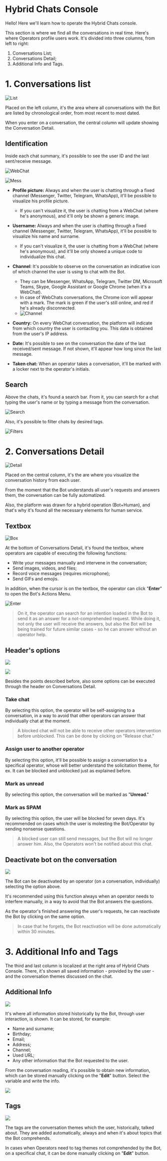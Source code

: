 # Hybrid Chats Console

Hello! Here we'll learn how to operate the Hybrid Chats console.

This section is where we find all the conversations in real time. Here's where  Operators profile users work. It's divided into three columns, from left to right:

1. Conversations List;
2. Conversations Detail;
3. Additional Info and Tags.

# 1. Conversations list

![List](https://github.com/botmakeradmin/botmakeradmin.github.io/blob/master/docs/en/images/Captura%20de%20Tela%202018-08-17%20a%CC%80s%2015.26.06.png)

Placed on the left column, it's the area where all conversations with the Bot are listed by chronological order, from most recent to most dated.

When you enter on a conversation, the central column will update showing the Conversation Detail.

## Identification

Inside each chat summary, it's possible to see the user ID and the last sent/receive message.

![WebChat](https://camo.githubusercontent.com/0d0e8e15464639a4a4cd22937e364e7b9c49a3bd/68747470733a2f2f626f746d616b657261646d696e2e6769746875622e696f2f646f63732f65732f696d6167656e65732f4964656e74696669636163696f6e4553502e706e67)

![Mess](https://github.com/botmakeradmin/botmakeradmin.github.io/blob/master/docs/en/images/2018-08-17_15-26-53.png)

- **Profile picture:** Always and when the user is chatting through a fixed channel (Messenger, Twitter, Telegram, WhatsApp), it'll be possible to visualize his profile picture.
    - If you can't visualize it, the user is chatting from a WebChat (where he's anonymous), and it'll only be shown a generic image. 

- **Username:** Always and when the user is chatting through a fixed channel (Messenger, Twitter, Telegram, WhatsApp), it'll be possible to visualize his name and surname.
    -  If you can't visualize it, the user is chatting from a WebChat (where he's anonymous), and it'll be only showed a unique code to individualize this chat.

- **Channel**: It's possible to observe on the conversation an indicative icon of which channel the user is using to chat with the Bot.
    - They can be Messenger, WhatsApp, Telegram, Twitter DM, Microsoft Teams, Skype, Google Assistant or Google Chrome (when it's a WebChat).
    - In case of WebChats conversations, the Chrome icon will appear with a mark. The mark is green if the user's still online, and red if he's already disconnected.
    - ![Channel](https://camo.githubusercontent.com/33da8e6c46cfd8730d2139886b69e6e274d20404/68747470733a2f2f626f746d616b657261646d696e2e6769746875622e696f2f646f63732f70742f696d6167656e732f69636f6e65732e706e67)

- **Country:** On every WebChat conversation, the platform will indicate from which country the user is contacting you. This data is obtained from the user's IP address.

- **Date:** It's possible to see on the conversation the date of the last received/sent message. If not shown, it'll appear how long since the last message.

- **Taken chat:** When an operator takes a conversation, it'll be marked with a locker next to the operator's initials.

## Search

Above the chats, it's found a search bar. From it, you can search for a chat typing the user's name or by typing a message from the conversation. 

![Search](https://github.com/botmakeradmin/botmakeradmin.github.io/blob/master/docs/en/images/2018-08-17_15-29-34.png)

Also, it's possible to filter chats by desired tags.

![Filters](https://github.com/botmakeradmin/botmakeradmin.github.io/blob/master/docs/en/images/2018-08-17_15-30-13.png)

# 2. Conversations Detail

![Detail](https://github.com/botmakeradmin/botmakeradmin.github.io/blob/master/docs/en/images/2018-08-17_15-31-29.png)

Placed on the central column, it's the are where you visualize the conversation history from each user.

From the moment that the Bot understands all user's requests and answers them, the conversation can be fully automatized.

Also, the platform was drawn for a hybrid operation (Bot+Human), and that's why it's found all the necessary elements for human service.

## Textbox

![Box](https://github.com/botmakeradmin/botmakeradmin.github.io/blob/master/docs/en/images/2018-08-17_15-31-99.png)

At the bottom of Conversations Detail, it's found the textbox, where operators are capable of executing the following functions:

- Write your messages manually and intervene in the conversation;
- Send images, videos, and files;
- Record voice messages (requires microphone);
- Send GIFs and emojis.

In addition, when the cursor is on the textbox, the operator can click "**Enter**" to open the Bot's Actions Menu.

![Enter](https://github.com/botmakeradmin/botmakeradmin.github.io/blob/master/docs/en/images/2018-08-17_15-32-19.png)

>On it, the operator can search for an intention loaded in the Bot to send it as an answer for a not-comprehended request. While doing it, not only the user will receive the answers, but also the Bot will be being trained for future similar cases - so he can answer without an operator help.

## Header's options

![ ](https://camo.githubusercontent.com/12e5ac3771d9fdf3e8cbd31a82074a070c9e3f15/68747470733a2f2f626f746d616b657261646d696e2e6769746875622e696f2f646f63732f65732f696d6167656e65732f6f70636f6573636861744553502e706e67)

![ ](https://github.com/botmakeradmin/botmakeradmin.github.io/blob/master/docs/en/images/2018-08-17_15-33-15.png)

Besides the points described before, also some options can be executed through the header on Conversations Detail.

### Take chat
By selecting this option, the operator will be self-assigning to a conversation, in a way to avoid that other operators can answer that individually chat at the moment. 

>A blocked chat will not be able to receive other operators intervention before unblocked. This can be done by clicking on "Release chat."

### Assign user to another operator
By selecting this option, it'll be possible to assign a conversation to a specifical operator, whose will better understand the solicitation theme, for ex. It can be blocked and unblocked just as explained before.

### Mark as unread
By selecting this option, the conversation will be marked as "**Unread**."

### Mark as SPAM
By selecting this option, the user will be blocked for seven days. It's recommended on cases which the user is molesting the Bot/Operator by sending nonsense questions.

>A blocked user can still send messages, but the Bot will no longer answer him. Also, the Operators won't be notified about this chat.

## Deactivate bot on the conversation

![ ](https://github.com/botmakeradmin/botmakeradmin.github.io/blob/master/docs/en/images/2018-08-17_15-33-43.png)

The Bot can be deactivated by an operator (on a conversation, individually) selecting the option above.

It's recommended using this function always when an operator needs to interfere manually, in a way to avoid that the Bot answers the questions.

As the operator's finished answering the user's requests, he can reactivate the Bot by clicking on the same option.

>In case that he forgets, the Bot reactivation will be done automatically within 30 minutes.

# 3. Additional Info and Tags

The third and last column is localized at the right area of Hybrid Chats Console. There, it's shown all saved information - provided by the user - and the conversation themes discussed on the chat.

## Additional Info

![ ](https://github.com/botmakeradmin/botmakeradmin.github.io/blob/master/docs/en/images/2018-08-17_15-34-12.png)

It's where all information stored historically by the Bot, through user interaction, is shown. It can be stored, for example:

- Name and surname;
- Birthday;
- Email;
- Address;
- Channel;
- Used URL;
- Any other information that the Bot requested to the user.

From the conversation reading, it's possible to obtain new information, which can be stored manually clicking on the "**Edit**" button. Select the variable and write the info.

![ ](https://github.com/botmakeradmin/botmakeradmin.github.io/blob/master/docs/en/images/2018-08-17_15-34-37.png)

## Tags

![ ](https://github.com/botmakeradmin/botmakeradmin.github.io/blob/master/docs/en/images/2018-08-17_15-36-35.png)

The tags are the conversation themes which the user, historically, talked about. They are added automatically, always and when it's about topics that the Bot comprehends.

In cases when Operators need to tag themes not comprehended by the Bot, on a specifical chat, it can be done manually clicking on "**Edit**" button.


